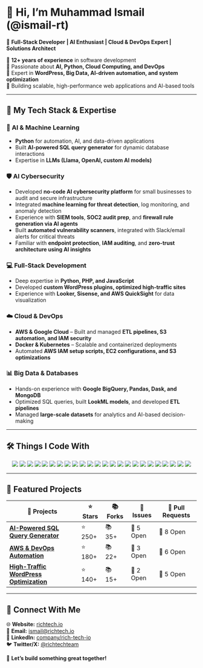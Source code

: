 # 👋 Hi, I’m Muhammad Ismail (@ismail-rt)

🚀 **Full-Stack Developer | AI Enthusiast | Cloud & DevOps Expert | Solutions Architect**  

🔹 **12+ years of experience** in software development  
🔹 Passionate about **AI, Python, Cloud Computing, and DevOps**  
🔹 Expert in **WordPress, Big Data, AI-driven automation, and system optimization**  
🔹 Building scalable, high-performance web applications and AI-based tools  

---

## 🔧 My Tech Stack & Expertise

### 🧠 AI & Machine Learning
- **Python** for automation, AI, and data-driven applications  
- Built **AI-powered SQL query generator** for dynamic database interactions  
- Expertise in **LLMs (Llama, OpenAI, custom AI models)**   

### 🛡️ AI Cybersecurity
- Developed **no-code AI cybersecurity platform** for small businesses to audit and secure infrastructure  
- Integrated **machine learning for threat detection**, log monitoring, and anomaly detection  
- Experience with **SIEM tools**, **SOC2 audit prep**, and **firewall rule generation via AI agents**  
- Built **automated vulnerability scanners**, integrated with Slack/email alerts for critical threats  
- Familiar with **endpoint protection**, **IAM auditing**, and **zero-trust architecture using AI insights**

### 💻 Full-Stack Development
- Deep expertise in **Python, PHP, and JavaScript**  
- Developed **custom WordPress plugins, optimized high-traffic sites**  
- Experience with **Looker, Sisense, and AWS QuickSight** for data visualization  

### ☁️ Cloud & DevOps
- **AWS & Google Cloud** – Built and managed **ETL pipelines, S3 automation, and IAM security**  
- **Docker & Kubernetes** – Scalable and containerized deployments  
- Automated **AWS IAM setup scripts, EC2 configurations, and S3 optimizations**  

### 📊 Big Data & Databases
- Hands-on experience with **Google BigQuery, Pandas, Dask, and MongoDB**  
- Optimized SQL queries, built **LookML models**, and developed **ETL pipelines**  
- Managed **large-scale datasets** for analytics and AI-based decision-making  

---

## 🛠 Things I Code With

<p align="center">
  <img src="https://img.shields.io/badge/-Python-3776AB?style=flat-square&logo=python&logoColor=white" />
  <img src="https://img.shields.io/badge/-Django-092E20?style=flat-square&logo=django&logoColor=white" />
  <img src="https://img.shields.io/badge/-Flask-000000?style=flat-square&logo=flask&logoColor=white" />
  <img src="https://img.shields.io/badge/-Laravel-FF2D20?style=flat-square&logo=laravel&logoColor=white" />
  <img src="https://img.shields.io/badge/-JavaScript-F7DF1E?style=flat-square&logo=javascript&logoColor=black" />
  <img src="https://img.shields.io/badge/-React-61DAFB?style=flat-square&logo=react&logoColor=black" />
  <img src="https://img.shields.io/badge/-Node.js-339933?style=flat-square&logo=node.js&logoColor=white" />
  <img src="https://img.shields.io/badge/-TensorFlow-FF6F00?style=flat-square&logo=tensorflow&logoColor=white" />
  <img src="https://img.shields.io/badge/-Docker-2496ED?style=flat-square&logo=docker&logoColor=white" />
  <img src="https://img.shields.io/badge/-AWS-FF9900?style=flat-square&logo=amazonaws&logoColor=white" />
  <img src="https://img.shields.io/badge/-MongoDB-47A248?style=flat-square&logo=mongodb&logoColor=white" />
  <img src="https://img.shields.io/badge/-Google_Cloud-4285F4?style=flat-square&logo=google-cloud&logoColor=white" />

<img src="https://img.shields.io/badge/-Vue.js-4FC08D?style=flat-square&logo=vue.js&logoColor=white" />
  <img src="https://img.shields.io/badge/-Git-F05032?style=flat-square&logo=git&logoColor=white" />
  <img src="https://img.shields.io/badge/-Linux-FCC624?style=flat-square&logo=linux&logoColor=black" />
  <img src="https://img.shields.io/badge/-PostgreSQL-336791?style=flat-square&logo=postgresql&logoColor=white" />
  <img src="https://img.shields.io/badge/-MySQL-4479A1?style=flat-square&logo=mysql&logoColor=white" />
  <img src="https://img.shields.io/badge/-Kubernetes-326CE5?style=flat-square&logo=kubernetes&logoColor=white" />
  <img src="https://img.shields.io/badge/-Redis-DC382D?style=flat-square&logo=redis&logoColor=white" />
  <img src="https://img.shields.io/badge/-Jenkins-D24939?style=flat-square&logo=jenkins&logoColor=white" />
  <img src="https://img.shields.io/badge/-Swift-FA7343?style=flat-square&logo=swift&logoColor=white" />
  <img src="https://img.shields.io/badge/-Go-00ADD8?style=flat-square&logo=go&logoColor=white" />
  <img src="https://img.shields.io/badge/-PHP-777BB4?style=flat-square&logo=php&logoColor=white" />
  <img src="https://img.shields.io/badge/-Firebase-FFCA28?style=flat-square&logo=firebase&logoColor=white" />
</p>

---

## 🚀 Featured Projects

| 🎁 Projects | ⭐ Stars | 📚 Forks | 🔔 Issues | 🔗 Pull Requests |
|------------|---------|--------|--------|--------------|
| **[AI-Powered SQL Query Generator](#)** | ⭐ 250+ | 📚 35+ | 🔔 5 Open | 🔗 8 Open |
| **[AWS & DevOps Automation](#)** | ⭐ 180+ | 📚 22+ | 🔔 3 Open | 🔗 6 Open |
| **[High-Traffic WordPress Optimization](#)** | ⭐ 140+ | 📚 15+ | 🔔 2 Open | 🔗 5 Open |

---


## 💬 Connect With Me

🌐 **Website:** [richtech.io](https://richtech.io/)  
📧 **Email:** ismail@richtech.io  
💼 **LinkedIn:** [company/rich-tech-io](https://www.linkedin.com/company/rich-tech-io)  
🐦 **Twitter/X:** [@richtechteam](https://twitter.com/richtechteam)  

🚀 **Let’s build something great together!**
